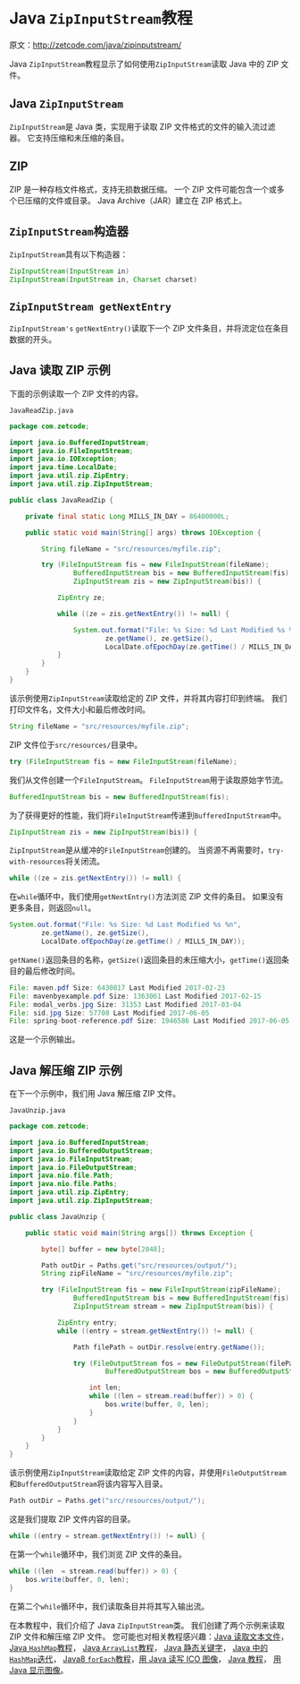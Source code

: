 # Java `ZipInputStream`教程

原文：http://zetcode.com/java/zipinputstream/

Java `ZipInputStream`教程显示了如何使用`ZipInputStream`读取 Java 中的 ZIP 文件。

## Java `ZipInputStream`

`ZipInputStream`是 Java 类，实现用于读取 ZIP 文件格式的文件的输入流过滤器。 它支持压缩和未压缩的条目。

## ZIP 

ZIP 是一种存档文件格式，支持无损数据压缩。 一个 ZIP 文件可能包含一个或多个已压缩的文件或目录。 Java Archive（JAR）建立在 ZIP 格式上。

## `ZipInputStream`构造器

`ZipInputStream`具有以下构造器：

```java
ZipInputStream(InputStream in)
ZipInputStream(InputStream in, Charset charset)

```

## `ZipInputStream getNextEntry`

`ZipInputStream's` `getNextEntry()`读取下一个 ZIP 文件条目，并将流定位在条目数据的开头。

## Java 读取 ZIP 示例

下面的示例读取一个 ZIP 文件的内容。

`JavaReadZip.java`

```java
package com.zetcode;

import java.io.BufferedInputStream;
import java.io.FileInputStream;
import java.io.IOException;
import java.time.LocalDate;
import java.util.zip.ZipEntry;
import java.util.zip.ZipInputStream;

public class JavaReadZip {

    private final static Long MILLS_IN_DAY = 86400000L;

    public static void main(String[] args) throws IOException {

        String fileName = "src/resources/myfile.zip";

        try (FileInputStream fis = new FileInputStream(fileName);
                BufferedInputStream bis = new BufferedInputStream(fis);
                ZipInputStream zis = new ZipInputStream(bis)) {

            ZipEntry ze;

            while ((ze = zis.getNextEntry()) != null) {

                System.out.format("File: %s Size: %d Last Modified %s %n",
                        ze.getName(), ze.getSize(),
                        LocalDate.ofEpochDay(ze.getTime() / MILLS_IN_DAY));
            }
        }
    }
}

```

该示例使用`ZipInputStream`读取给定的 ZIP 文件，并将其内容打印到终端。 我们打印文件名，文件大小和最后修改时间。

```java
String fileName = "src/resources/myfile.zip";

```

ZIP 文件位于`src/resources/`目录中。

```java
try (FileInputStream fis = new FileInputStream(fileName);

```

我们从文件创建一个`FileInputStream`。 `FileInputStream`用于读取原始字节流。

```java
BufferedInputStream bis = new BufferedInputStream(fis);

```

为了获得更好的性能，我们将`FileInputStream`传递到`BufferedInputStream`中。

```java
ZipInputStream zis = new ZipInputStream(bis)) {

```

`ZipInputStream`是从缓冲的`FileInputStream`创建的。 当资源不再需要时，`try-with-resources`将关闭流。

```java
while ((ze = zis.getNextEntry()) != null) {

```

在`while`循环中，我们使用`getNextEntry()`方法浏览 ZIP 文件的条目。 如果没有更多条目，则返回`null`。

```java
System.out.format("File: %s Size: %d Last Modified %s %n", 
        ze.getName(), ze.getSize(), 
        LocalDate.ofEpochDay(ze.getTime() / MILLS_IN_DAY));

```

`getName()`返回条目的名称，`getSize()`返回条目的未压缩大小，`getTime()`返回条目的最后修改时间。

```java
File: maven.pdf Size: 6430817 Last Modified 2017-02-23 
File: mavenbyexample.pdf Size: 1363061 Last Modified 2017-02-15 
File: modal_verbs.jpg Size: 31353 Last Modified 2017-03-04 
File: sid.jpg Size: 57708 Last Modified 2017-06-05 
File: spring-boot-reference.pdf Size: 1946586 Last Modified 2017-06-05 

```

这是一个示例输出。

## Java 解压缩 ZIP 示例

在下一个示例中，我们用 Java 解压缩 ZIP 文件。

`JavaUnzip.java`

```java
package com.zetcode;

import java.io.BufferedInputStream;
import java.io.BufferedOutputStream;
import java.io.FileInputStream;
import java.io.FileOutputStream;
import java.nio.file.Path;
import java.nio.file.Paths;
import java.util.zip.ZipEntry;
import java.util.zip.ZipInputStream;

public class JavaUnzip {

    public static void main(String args[]) throws Exception {

        byte[] buffer = new byte[2048];

        Path outDir = Paths.get("src/resources/output/");
        String zipFileName = "src/resources/myfile.zip";

        try (FileInputStream fis = new FileInputStream(zipFileName);
                BufferedInputStream bis = new BufferedInputStream(fis);
                ZipInputStream stream = new ZipInputStream(bis)) {

            ZipEntry entry;
            while ((entry = stream.getNextEntry()) != null) {

                Path filePath = outDir.resolve(entry.getName());

                try (FileOutputStream fos = new FileOutputStream(filePath.toFile());
                        BufferedOutputStream bos = new BufferedOutputStream(fos, buffer.length)) {

                    int len;
                    while ((len = stream.read(buffer)) > 0) {
                        bos.write(buffer, 0, len);
                    }
                }
            }
        }
    }
}

```

该示例使用`ZipInputStream`读取给定 ZIP 文件的内容，并使用`FileOutputStream`和`BufferedOutputStream`将该内容写入目录。

```java
Path outDir = Paths.get("src/resources/output/");

```

这是我们提取 ZIP 文件内容的目录。

```java
while ((entry = stream.getNextEntry()) != null) {

```

在第一个`while`循环中，我们浏览 ZIP 文件的条目。

```java
while ((len  = stream.read(buffer)) > 0) {
    bos.write(buffer, 0, len);
}

```

在第二个`while`循环中，我们读取条目并将其写入输出流。

在本教程中，我们介绍了 Java `ZipInputStream`类。 我们创建了两个示例来读取 ZIP 文件和解压缩 ZIP 文件。 您可能也对相关教程感兴趣：[Java 读取文本文件](/articles/javareadtext/)， [Java `HashMap`教程](/java/hashmap/)， [Java `ArrayList`教程](/articles/javaarraylist/)， [Java 静态关键字](/java/statickeyword/)， [Java 中的`HashMap`迭代](/java/hashmapiterate/)， [Java8 `forEach`教程](/articles/java8foreach/)，[用 Java 读写 ICO 图像](/articles/javaico/)， [Java 教程](/lang/java/)， [用 Java 显示图像](/java/displayimage/)。